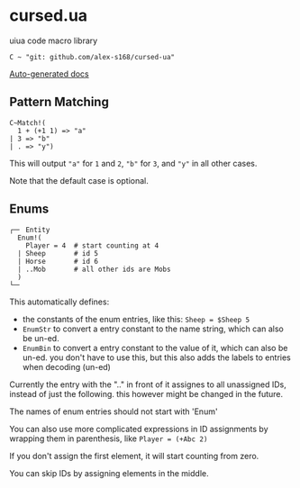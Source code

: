 # cursed.ua
uiua code macro library

```
C ~ "git: github.com/alex-s168/cursed-ua"
```

[Auto-generated docs](https://alex-s168.github.io/cursed-ua/)

## Pattern Matching
```
C~Match!(
  1 + (+1 1) => "a"
| 3 => "b"
| . => "y")
```
This will output `"a"` for `1` and `2`, `"b"` for `3`, and `"y"` in all other cases.

Note that the default case is optional.

## Enums
```
┌─╴ Entity
  Enum!(
    Player = 4  # start counting at 4
  | Sheep       # id 5
  | Horse       # id 6
  | ..Mob       # all other ids are Mobs
  )
└─╴
```

This automatically defines:
- the constants of the enum entries, like this: `Sheep = $Sheep 5`
- `EnumStr` to convert a entry constant to the name string, which can also be un-ed.
- `EnumBin` to convert a entry constant to the value of it, which can also be un-ed.
  you don't have to use this, but this also adds the labels to entries when decoding (un-ed)

Currently the entry with the ".." in front of it assignes to all unassigned IDs, instead of just the following.
this however might be changed in the future.

The names of enum entries should not start with 'Enum'

You can also use more complicated expressions in ID assignments by wrapping them in parenthesis, like `Player = (+Abc 2)`

If you don't assign the first element, it will start counting from zero.

You can skip IDs by assigning elements in the middle.
